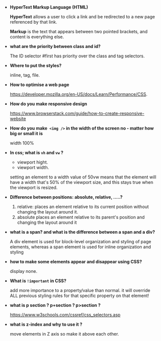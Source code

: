 - **HyperText Markup Language (HTML)**

  **HyperText** allows a user to click a link and be redirected to a new page referenced by that link.

  **Markup** is the text that appears between two pointed brackets, and content is everything else.

- **what are the priority between class and id?**

  The ID selector #first has priority over the class and tag selectors.

- **Where to put the styles?**

  inline, tag, file.

- **How to optimise a web page**

  https://developer.mozilla.org/en-US/docs/Learn/Performance/CSS. 

- **How do you make responsive design**

  https://www.browserstack.com/guide/how-to-create-responsive-website

- **How do you make` <img />` in the width of the screen no - matter how big or small it is**

  width 100%

- **In css; what is `vh` and `vw` ?**

  - viewport hight.
  - viewport width.

  setting an element to a width value of 50vw means that the element will have a width that's 50% of the viewport size, and this stays true when the viewport is resized.

- **Difference between positions: absolute, relative, …..?**

  1. relative: places an element relative to its current position without changing the layout around it.
  2. absolute places an element relative to its parent's position and changing the layout around it

- **what is a span? and what is the difference between a span and a div?**

  A div element is used for block-level organization and styling of page elements, whereas a span element is used for inline organization and styling

- **how to make some elements appear and disappear using CSS?**

  display none.

- **What is `!important` in CSS?**

  add more importance to a property/value than normal. it will override ALL previous styling rules for that specific property on that element!

- **what is p section ? p+section ? p>section ?**

  https://www.w3schools.com/cssref/css_selectors.asp

- **what is z-index and why to use it ?**

  move elements in Z axis so make it above each other.